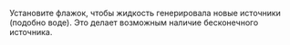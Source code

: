 ﻿Установите флажок, чтобы жидкость генерировала новые источники (подобно воде). Это делает возможным наличие бесконечного
источника.